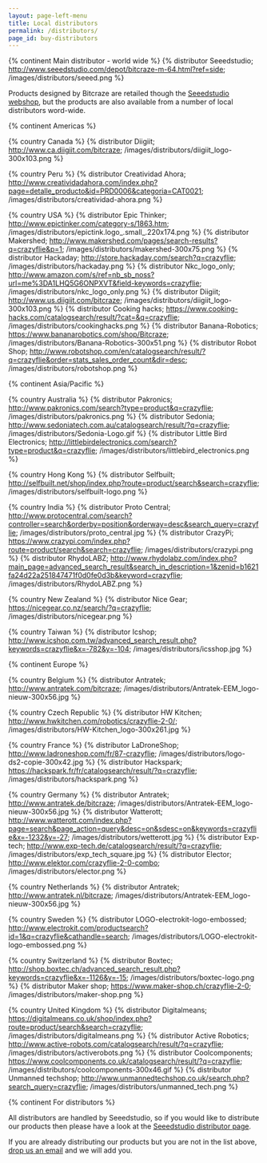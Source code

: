 ```yaml
---
layout: page-left-menu
title: Local distributors
permalink: /distributors/
page_id: buy-distributors
---
```


{% continent Main distributor - world wide %}
{% distributor Seeedstudio; http://www.seeedstudio.com/depot/bitcraze-m-64.html?ref=side; /images/distributors/seeed.png %}

Products designed by Bitcraze are retailed though the 
[Seeedstudio webshop](http://www.seeedstudio.com/depot/bitcraze-m-64.html?ref=side), 
but the products are also available from a number of local distributors word-wide.


{% continent Americas %}

{% country Canada %}
{% distributor Diigiit; http://www.ca.diigiit.com/bitcraze; /images/distributors/diigiit_logo-300x103.png %}

{% country Peru %}
{% distributor Creatividad Ahora; http://www.creatividadahora.com/index.php?page=detalle_producto&id=PRD0006&categoria=CAT0021; /images/distributors/creatividad-ahora.png %}

{% country USA %}
{% distributor Epic Thinker; http://www.epictinker.com/category-s/1863.htm; /images/distributors/epictink.logo_.small_.220x174.png %}
{% distributor Makershed; http://www.makershed.com/pages/search-results?q=crazyflie&p=1; /images/distributors/makershed-300x75.png %}
{% distributor Hackaday; http://store.hackaday.com/search?q=crazyflie; /images/distributors/hackaday.png %}
{% distributor Nkc_logo_only; http://www.amazon.com/s/ref=nb_sb_noss?url=me%3DA1LHQ5G6ONPXVT&field-keywords=crazyflie; /images/distributors/nkc_logo_only.png %}
{% distributor Diigiit; http://www.us.diigiit.com/bitcraze; /images/distributors/diigiit_logo-300x103.png %}
{% distributor Cooking hacks; https://www.cooking-hacks.com/catalogsearch/result/?cat=&q=crazyflie; /images/distributors/cookinghacks.png %}
{% distributor Banana-Robotics; https://www.bananarobotics.com/shop/Bitcraze; /images/distributors/Banana-Robotics-300x51.png %}
{% distributor Robot Shop; http://www.robotshop.com/en/catalogsearch/result/?q=crazyflie&order=stats_sales_order_count&dir=desc; /images/distributors/robotshop.png %}


{% continent Asia/Pacific %}

{% country Australia %}
{% distributor Pakronics; http://www.pakronics.com/search?type=product&q=crazyflie; /images/distributors/pakronics.png %}
{% distributor Sedonia; http://www.sedoniatech.com.au/catalogsearch/result/?q=crazyflie; /images/distributors/Sedonia-Logo.gif %}
{% distributor Little Bird Electronics; http://littlebirdelectronics.com/search?type=product&q=crazyflie; /images/distributors/littlebird_electronics.png %}

{% country Hong Kong %}
{% distributor Selfbuilt; http://selfbuilt.net/shop/index.php?route=product/search&search=crazyflie; /images/distributors/selfbuilt-logo.png %}

{% country India %}
{% distributor Proto Central; http://www.protocentral.com/search?controller=search&orderby=position&orderway=desc&search_query=crazyflie; /images/distributors/proto_central.jpg %}
{% distributor CrazyPi; https://www.crazypi.com/index.php?route=product/search&search=crazyflie; /images/distributors/crazypi.png %}
{% distributor RhydoLABZ; http://www.rhydolabz.com/index.php?main_page=advanced_search_result&search_in_description=1&zenid=b1621fa24d22a251847471f0d0fe0d3b&keyword=crazyflie; /images/distributors/RhydoLABZ.png %}

{% country New Zealand %}
{% distributor Nice Gear; https://nicegear.co.nz/search/?q=crazyflie; /images/distributors/nicegear.png %}

{% country Taiwan %}
{% distributor Icshop; http://www.icshop.com.tw/advanced_search_result.php?keywords=crazyflie&x=-782&y=-104; /images/distributors/icsshop.jpg %}


{% continent Europe %}

{% country Belgium %}
{% distributor Antratek; http://www.antratek.com/bitcraze; /images/distributors/Antratek-EEM_logo-nieuw-300x56.jpg %}

{% country Czech Republic %}
{% distributor HW Kitchen; http://www.hwkitchen.com/robotics/crazyflie-2-0/; /images/distributors/HW-Kitchen_logo-300x261.jpg %}

{% country France %}
{% distributor LaDroneShop; http://www.ladroneshop.com/fr/87-crazyflie; /images/distributors/logo-ds2-copie-300x42.jpg %}
{% distributor Hackspark; https://hackspark.fr/fr/catalogsearch/result/?q=crazyflie; /images/distributors/hackspark.png %}

{% country Germany %}
{% distributor Antratek; http://www.antratek.de/bitcraze; /images/distributors/Antratek-EEM_logo-nieuw-300x56.jpg %}
{% distributor Watterott; http://www.watterott.com/index.php?page=search&page_action=query&desc=on&sdesc=on&keywords=crazyflie&x=-1232&y=-27; /images/distributors/wetterott.jpg %}
{% distributor Exp-tech; http://www.exp-tech.de/catalogsearch/result/?q=crazyflie; /images/distributors/exp_tech_square.jpg %}
{% distributor Elector; http://www.elektor.com/crazyflie-2-0-combo; /images/distributors/elector.png %}

{% country Netherlands %}
{% distributor Antratek; http://www.antratek.nl/bitcraze; /images/distributors/Antratek-EEM_logo-nieuw-300x56.jpg %}

{% country Sweden %}
{% distributor LOGO-electrokit-logo-embossed; http://www.electrokit.com/productsearch?id=1&q=crazyflie&cathandle=search; /images/distributors/LOGO-electrokit-logo-embossed.png %}

{% country Switzerland %}
{% distributor Boxtec; http://shop.boxtec.ch/advanced_search_result.php?keywords=crazyflie&x=-1126&y=-15; /images/distributors/boxtec-logo.png %}
{% distributor Maker shop; https://www.maker-shop.ch/crazyflie-2-0; /images/distributors/maker-shop.png %}

{% country United Kingdom %}
{% distributor Digitalmeans; https://digitalmeans.co.uk/shop/index.php?route=product/search&search=crazyflie; /images/distributors/digitalmeans.png %}
{% distributor Active Robotics; http://www.active-robots.com/catalogsearch/result/?q=crazyflie; /images/distributors/activerobots.png %}
{% distributor Coolcomponents; https://www.coolcomponents.co.uk/catalogsearch/result/?q=crazyflie; /images/distributors/coolcomponents-300x46.gif %}
{% distributor Unmanned techshop; http://www.unmannedtechshop.co.uk/search.php?search_query=crazyflie; /images/distributors/unmanned_tech.png %}


{% continent For distributors %}

All distributors are handled by Seeedstudio, so if you would like to distribute 
our products then please have a look at the 
[Seeedstudio distributor page](http://www.seeedstudio.com/depot/index.php?main_page=become_a_distributor).

If you are already distributing our products but you are not in the list above, 
[drop us an email](/contact/) and we will add you.